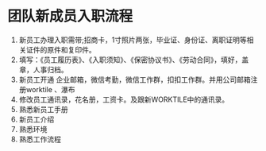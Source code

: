 # 团队新成员入职流程

1. 新员工办理入职需带;招商卡，1寸照片两张，毕业证、身份证、离职证明等相关证件的原件和复印件。
2. 填写：《员工履历表》、《入职须知》、《保密协议书》、《劳动合同》，填好，盖章，人事归档。
3. 新员工开通 企业邮箱，微信考勤，微信工作群，扣扣工作群。并用公司邮箱注册worktile 、瀑布 
4. 修改员工通讯录，花名册，工资卡。及跟新WORKTILE中的通讯录。
5. 熟悉新员工手册
6. 新员工介绍 
7. 熟悉环境
8. 熟悉工作流程